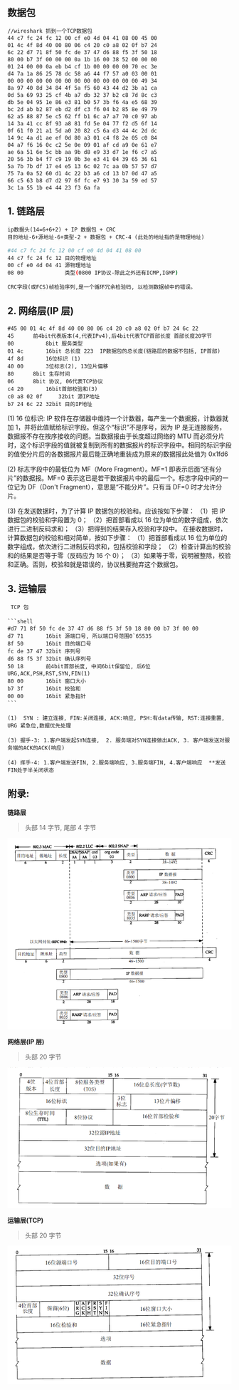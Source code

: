 ## 数据包

```shell
//wireshark 抓到一个TCP数据包
44 c7 fc 24 fc 12 00 cf e0 4d 04 41 08 00 45 00
01 4c 4f 8d 40 00 80 06 c4 20 c0 a8 02 0f b7 24
6c 22 d7 71 8f 50 fc de 37 47 d6 88 f5 3f 50 18
80 00 b7 3f 00 00 00 0a 1b 16 00 38 52 00 00 00
01 24 00 00 0a eb b4 cf 1b 00 00 00 00 70 ec 3e
d4 7a 1a 86 25 78 dc 58 a6 44 f7 57 a0 03 00 01
00 00 00 00 00 00 00 00 00 00 00 00 00 00 49 34
8a 97 40 8d 34 84 4f 5a f5 60 43 44 d2 3b a1 ca
0d 5a 69 93 25 cf 4b a7 db 32 37 b2 c8 7d 8c c3
db 5e 04 95 1e 86 e3 81 b0 57 3b f6 4a e5 68 39
bc 2d ab b2 87 eb d2 df c3 f6 04 b2 85 8e 49 79
62 a5 88 87 5e c5 62 ff b1 6c a7 a7 70 c0 97 ab
14 3a 41 cc 8f 93 a8 81 fd 5e 04 77 f2 d5 6f 14
0f 61 f0 21 a1 5d a0 20 82 c5 6a d3 44 4c 2d dc
14 9c 4a d1 ae ef 0d 80 a3 01 c4 f8 2e 05 c0 84
04 a7 f6 16 0c c2 5e 0e 09 01 af cd a9 0e 61 e7
ae 6a 51 6e 5c bb aa 9b d8 e9 33 d7 1e f6 c7 a5
20 56 3b b4 f7 c9 19 0b 3e e3 41 04 39 65 36 61
5a 7b 7b df 17 e4 e5 13 6c 02 7c aa 0b 57 57 d7
75 7a 0a 52 60 d1 4c 22 b3 a6 cd 13 b7 0d 47 a5
66 c5 63 b8 d7 d2 97 6f fc e7 93 30 3a 59 ed 57
3c 1a 55 1b e4 44 23 f3 6a fa
```

## 1. 链路层

    ip数据头(14=6+6+2) + IP 数据包 + CRC
    目的地址-6+源地址-6+类型-2 + 数据包 + CRC-4 (此处的地址指的是物理地址)

```sh
#44 c7 fc 24 fc 12 00 cf e0 4d 04 41 08 00
44 c7 fc 24 fc 12 目的物理地址
00 cf e0 4d 04 41 源物理地址
08 00 			  类型(0800 IP协议-除此之外还有ICMP,IGMP)
```

    CRC字段(或FCS)帧检验序列,是一个循环冗余检验码, 以检测数据帧中的错误。

## 2. 网络层(IP 层)

```shell
#45 00 01 4c 4f 8d 40 00 80 06 c4 20 c0 a8 02 0f b7 24 6c 22
45 	 	前4bit代表版本(4,代表IPv4),后4bit代表TCP首部长度 首部长度20字节
00   		8bit 服务类型
01 4c 		16bit 总长度 223  IP数据包的总长度(链路层的数据不包括, IP首部)
4f 8d 		16位标识 (1)
40 00		3位标志(2), 13位片偏移
80 		8bit 生存时间
06 		8bit 协议, 06代表TCP协议
c4 20		16bit首部校验和(3)
c0 a8 02 0f  	32bit 源IP地址
b7 24 6c 22	32bit 目的IP地址
```

(1) 16 位标识: IP 软件在存储器中维持一个计数器，每产生一个数据报，计数器就加 1，并将此值赋给标识字段。但这个“标识”不是序号，因为 IP 是无连接服务，数据报不存在按序接收的问题。当数据报由于长度超过网络的 MTU 而必须分片时，这个标识字段的值就被复制到所有的数据报片的标识字段中。相同的标识字段的值使分片后的各数据报片最后能正确地重装成为原来的数据报此处值为 0x1fd6

(2) 标志字段中的最低位为 MF（More Fragment）。MF=1 即表示后面“还有分片”的数据报。MF=0 表示这已是若干数据报片中的最后一个。标志字段中间的一位记为 DF（Don't Fragment），意思是“不能分片”。只有当 DF=0 时才允许分片。

(3) 在发送数据时，为了计算 IP 数据包的校验和。应该按如下步骤：
（1）把 IP 数据包的校验和字段置为 0；
（2）把首部看成以 16 位为单位的数字组成，依次进行二进制反码求和；
（3）把得到的结果存入校验和字段中。
在接收数据时，计算数据包的校验和相对简单，按如下步骤：
（1）把首部看成以 16 位为单位的数字组成，依次进行二进制反码求和，包括校验和字段；
（2）检查计算出的校验和的结果是否等于零（反码应为 16 个 0）；
（3）如果等于零，说明被整除，校验和正确。否则，校验和就是错误的，协议栈要抛弃这个数据包。

## 3. 运输层

     TCP 包

    ```shell
    #d7 71 8f 50 fc de 37 47 d6 88 f5 3f 50 18 80 00 b7 3f 00 00
    d7 71 		16bit 源端口号, 所以端口号范围0`65535
    8f 50		16bit 目的端口号
    fc de 37 47 32bit 序列号
    d6 88 f5 3f 32bit 确认序列号
    50 18		前4bit首部长度, 中间6bit保留位, 后6位 URG,ACK,PSH,RST,SYN,FIN(1)
    80 00		16bit 窗口大小
    b7 3f		16bit 校验和
    00 00		16bit 紧急指针
    ```

    (1)  SYN : 建立连接, FIN:关闭连接, ACK:响应, PSH:有data传输, RST:连接重置, URG 紧急位,数据优先处理

    (3) 握手-3: 1.客户端发起SYN连接,  2. 服务端对SYN连接做出ACK, 3. 客户端发送对服务端的ACK的ACK(响应)

    (4) 挥手-4: 1.客户端发送FIN, 2.服务端响应, 3.服务端FIN, 4.客户端响应  **发送FIN处于半关闭状态

## 附录:

**链路层**

> 头部 14 字节, 尾部 4 字节

![image-20201216172826286](typoraImage/image-20201216172826286.png)

**网络层(IP 层)**

> 头部 20 字节

![image-20201216172729827](typoraImage/image-20201216172729827.png)

**运输层(TCP)**

> 头部 20 字节

![image-20201216182340504](typoraImage/image-20201216182340504.png)
